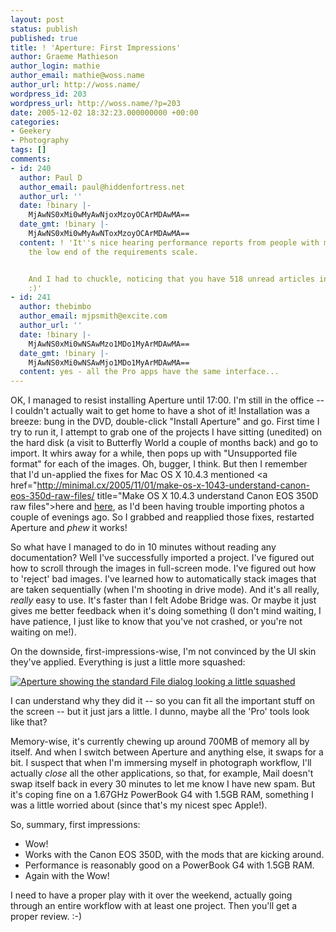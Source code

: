 ```yaml
---
layout: post
status: publish
published: true
title: ! 'Aperture: First Impressions'
author: Graeme Mathieson
author_login: mathie
author_email: mathie@woss.name
author_url: http://woss.name/
wordpress_id: 203
wordpress_url: http://woss.name/?p=203
date: 2005-12-02 18:32:23.000000000 +00:00
categories:
- Geekery
- Photography
tags: []
comments:
- id: 240
  author: Paul D
  author_email: paul@hiddenfortress.net
  author_url: ''
  date: !binary |-
    MjAwNS0xMi0wMyAwNjoxMzoyOCArMDAwMA==
  date_gmt: !binary |-
    MjAwNS0xMi0wMyAwNToxMzoyOCArMDAwMA==
  content: ! 'It''s nice hearing performance reports from people with machines on
    the low end of the requirements scale.


    And I had to chuckle, noticing that you have 518 unread articles in NetNewsWire.
    :)'
- id: 241
  author: thebimbo
  author_email: mjpsmith@excite.com
  author_url: ''
  date: !binary |-
    MjAwNS0xMi0wNSAwMzo1MDo1MyArMDAwMA==
  date_gmt: !binary |-
    MjAwNS0xMi0wNSAwMjo1MDo1MyArMDAwMA==
  content: yes - all the Pro apps have the same interface...
---
```

OK, I managed to resist installing Aperture until 17:00.  I'm still in the office -- I couldn't actually wait to get home to have a shot of it!  Installation was a breeze: bung in the DVD, double-click "Install Aperture" and go.  First time I try to run it, I attempt to grab one of the projects I have sitting (unedited) on the hard disk (a visit to Butterfly World a couple of months back) and go to import.  It whirs away for a while, then pops up with "Unsupported file format" for each of the images.  Oh, bugger, I think.  But then I remember that I'd un-applied the fixes for Mac OS X 10.4.3 mentioned <a href="http://minimal.cx/2005/11/01/make-os-x-1043-understand-canon-eos-350d-raw-files/ title="Make OS X 10.4.3 understand Canon EOS 350D raw files">here</a> and <a href="http://www.cyberhq.nl/2005/11/04/make-osx-1043-like-the-canon-350d.html" title="Make OSX 10.4.3 like the Canon 350D">here</a>, as I'd been having trouble importing photos a couple of evenings ago.  So I grabbed and reapplied those fixes, restarted Aperture and *phew* it works!

So what have I managed to do in 10 minutes without reading any documentation?  Well I've successfully imported a project.  I've figured out how to scroll through the images in full-screen mode.  I've figured out how to 'reject' bad images.  I've learned how to automatically stack images that are taken sequentially (when I'm shooting in drive mode).  And it's all really, <em>really</em> easy to use.  It's faster than I felt Adobe Bridge was.  Or maybe it just gives me better feedback when it's doing something (I don't mind waiting, I have patience, I just like to know that you've not crashed, or you're not waiting on me!).

On the downside, first-impressions-wise, I'm not convinced by the UI skin they've applied.  Everything is just a little more squashed:

<a href="http://woss.name/wp-content/apertureimportfolders.png"><img src='http://woss.name/wp-content/thumb-apertureimportfolders.png' alt='Aperture showing the standard File dialog looking a little squashed' class="centered" /></a>

I can understand why they did it -- so you can fit all the important stuff on the screen -- but it just jars a little.  I dunno, maybe all the 'Pro' tools look like that?

Memory-wise, it's currently chewing up around 700MB of memory all by itself.  And when I switch between Aperture and anything else, it swaps for a bit.  I suspect that when I'm immersing myself in photograph workflow, I'll actually <em>close</em> all the other applications, so that, for example, Mail doesn't swap itself back in every 30 minutes to let me know I have new spam.  But it's coping fine on a 1.67GHz PowerBook G4 with 1.5GB RAM, something I was a little worried about (since that's my nicest spec Apple!).

So, summary, first impressions:

<ul>
  <li>Wow!</li>
  <li>Works with the Canon EOS 350D, with the mods that are kicking around.</li>
  <li>Performance is reasonably good on a PowerBook G4 with 1.5GB RAM.</li>
  <li>Again with the Wow!</li>
</ul>

I need to have a proper play with it over the weekend, actually going through an entire workflow with at least one project.  Then you'll get a proper review. :-)
